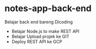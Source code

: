 # notes-app-back-end
Belajar back end bareng Dicoding
- Belajar Node.js to make REST API
- Belajar Upload projek ke GIT
- Deploy REST API ke GCP 
